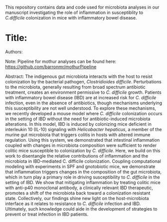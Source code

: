 This repository contains data and code used for microbiota analyses in our manuscript investigating the role of inflammation in susceptiblity to *C.difficile* colonization in mice with inflammatory bowel disease.

# Title:

Authors:

Note: Pipeline for mothur analyses can be found here: https://github.com/barronmr/mothurPipeline  

Abstract: The indigenous gut microbiota interacts with the host to resist colonization by the bacterial pathogen, *Clostridioides difficile*. Perturbations to the microbiota, generally resulting from broad spectrum antibiotic treatment, creates an environment permissive to *C. difficile* growth. Patients with inflammatory bowel disease (IBD) are at increased risk for *C. difficile* infection, even in the absence of antibiotics, though mechanisms underlying this susceptibility are not well understood. To explore these mechanisms, we recently developed a mouse model where *C. difficile* colonization occurs in the setting of IBD without the need for antibiotic-induced microbiota alterations. In this model, IBD is induced by colonizing mice deficient in interleukin 10 (IL-10) signaling with *Helicobacter hepaticus*, a member of the murine gut microbiota that triggers colitis in hosts with altered immune regulation. Using this system, we demonstrated that intestinal inflammation coupled with changes in microbiota composition were sufficient to render colitic mice susceptible to colonization by *C. difficile*.  Here, we build on this work to disentangle the relative contributions of inflammation and the microbiota in IBD-mediated C. difficile colonization. Coupling computational modeling with experiments in SPF and gnotobiotic mice, we demonstrate that inflammation triggers changes in the composition of the gut microbiota, which in turn play a primary role in driving susceptibility to *C. difficile* in the setting of IBD. We show that mitigating inflammation by treating colitic mice with anti-p40 monoclonal antibody, a clinically relevant IBD therapeutic, promotes a shift of the microbiota back toward a colonization resistant state. Collectively, our findings shine new light on the host-microbiota interface as it relates to resistance to *C. difficile* infection and IBD. Ultimately, such knowledge could aide in the development of strategies to prevent or treat infection in IBD patients.

